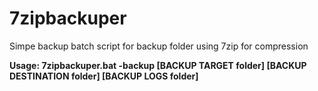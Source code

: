 # 7zipbackuper
Simpe backup batch script for backup folder using 7zip for compression

**Usage: 7zipbackuper.bat -backup [BACKUP TARGET folder] [BACKUP DESTINATION folder] [BACKUP LOGS folder]**
